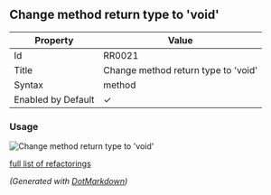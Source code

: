 ## Change method return type to 'void'

| Property           | Value                               |
| ------------------ | ----------------------------------- |
| Id                 | RR0021                              |
| Title              | Change method return type to 'void' |
| Syntax             | method                              |
| Enabled by Default | &#x2713;                            |

### Usage

![Change method return type to 'void'](../../images/refactorings/ChangeMethodReturnTypeToVoid.png)

[full list of refactorings](Refactorings.md)

*\(Generated with [DotMarkdown](http://github.com/JosefPihrt/DotMarkdown)\)*